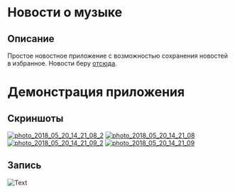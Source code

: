 # Новости о музыке

Описание
----

Простое новостное приложение с возможностью сохранения новостей в избранное. Новости беру [отсюда](http://kinomania.ru/ "kinomania.ru").

Демонстрация приложения
====

Скриншоты
---

<a href="https://ibb.co/mt460o"><img src="https://thumb.ibb.co/mt460o/photo_2018_05_20_14_21_08_2.jpg" alt="photo_2018_05_20_14_21_08_2" border="0"></a> <a href="https://ibb.co/gHveLo"><img src="https://thumb.ibb.co/gHveLo/photo_2018_05_20_14_21_08.jpg" alt="photo_2018_05_20_14_21_08" border="0"></a> <a href="https://ibb.co/dtCR0o"><img src="https://thumb.ibb.co/dtCR0o/photo_2018_05_20_14_21_09_2.jpg" alt="photo_2018_05_20_14_21_09_2" border="0"></a> <a href="https://ibb.co/e9pTD8"><img src="https://thumb.ibb.co/e9pTD8/photo_2018_05_20_14_21_09.jpg" alt="photo_2018_05_20_14_21_09" border="0"></a>


Запись
---
![Text](https://wmpics.pics/di-PWN5.gif)
